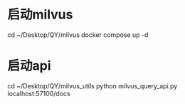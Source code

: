 # 启动milvus
cd ~/Desktop/QY/milvus
docker compose up -d

# 启动api
cd ~/Desktop/QY/milvus_utils
python milvus_query_api.py
localhost:57100/docs